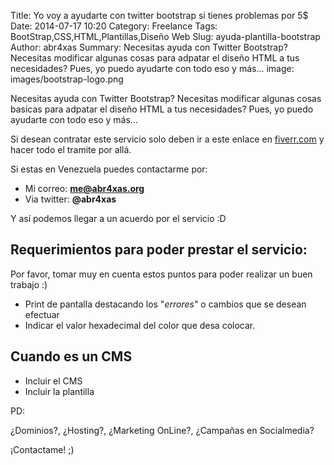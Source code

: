 Title: Yo voy a ayudarte con twitter bootstrap si tienes problemas por 5$
Date: 2014-07-17 10:20
Category: Freelance
Tags: BootStrap,CSS,HTML,Plantillas,Diseño Web
Slug: ayuda-plantilla-bootstrap
Author: abr4xas
Summary: Necesitas ayuda con Twitter Bootstrap? Necesitas modificar algunas cosas para adpatar el diseño HTML a tus necesidades? Pues, yo puedo ayudarte con todo eso y más...
image: images/bootstrap-logo.png

Necesitas ayuda con Twitter Bootstrap? Necesitas modificar algunas cosas basicas para adpatar el diseño HTML a tus necesidades? Pues, yo puedo ayudarte con todo eso y más...

Si desean contratar este servicio solo deben ir a este enlace en [fiverr.com](http://es.fiverr.com/abr4xas/ayudarte-con-twitter-bootstrap-si-tienes-problemas "Ir a fiverr.com") y hacer todo el tramite por allá.

Si estas en Venezuela puedes contactarme por:

* Mi correo: **me@abr4xas.org**
* Via twitter: **@abr4xas**

Y así podemos llegar a un acuerdo por el servicio :D

## Requerimientos para poder prestar el servicio:

Por favor, tomar muy en cuenta estos puntos para poder realizar un buen trabajo :)

* Print de pantalla destacando los "*errores*" o cambios que se desean efectuar
* Indicar el valor hexadecimal del color que desa colocar.

## Cuando es un CMS

* Incluir el CMS
* Incluir la plantilla

PD:

¿Dominios?, ¿Hosting?, ¿Marketing OnLine?, ¿Campañas en Socialmedia? 

¡Contactame! ;)
